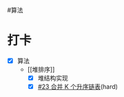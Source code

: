 #算法 
# 打卡
- [x] 算法
	- [[堆排序]]
		- [x] 堆结构实现
		- [x] [#23 合并 K 个升序链表](https://leetcode.cn/problems/merge-k-sorted-lists/)(hard)
